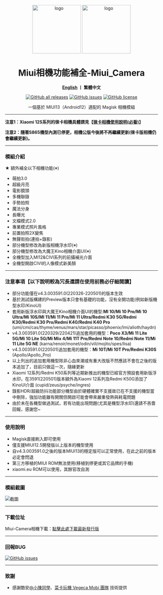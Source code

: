 <div align="center">
   <img width="160" src="https://i.imgur.com/wz2b85J.png" alt="logo">
   <img width="160" src="https://i.imgur.com/jm0M0rG.png" alt="logo">
   <h1>Miui相機功能補全-Miui_Camera</h1>
   <p>
       <b><a href="https://github.com/a406010503/Miui_Camera/blob/main/README_en.md">English</a>  丨 繁體中文</b>
   </p>
   <a href="https://github.com/a406010503/Miui_Camera/releases"><img alt="GitHub all releases" src="https://img.shields.io/github/downloads/a406010503/Miui_Camera/total?label=Downloads"></a>
   <a href="https://github.com/a406010503/Miui_Camera/issues"><img alt="GitHub issues" src="https://img.shields.io/github/issues/a406010503/Miui_Camera"></a>
   <a href="https://github.com/a406010503/Miui_Camera/blob/main/LICENSE"><img alt="GitHub license" src="https://img.shields.io/github/license/a406010503/Miui_Camera"></a>
   <p>一個基於 MIUI13（Android12）適配的 Magisk 相機模組</p>
</div>

---

<b>注意1：Xiaomi 12S系列的徠卡相機具體請見【[徠卡相機使用說明(必看)](https://github.com/a406010503/Miui_Camera/blob/main/Leica.md)】<p>
**注意2：隨著S865機型內測已停更，相機公版今後將不再繼續更新(徠卡版相機仍會繼續更新)。</b></p>**

---
### 模組介紹
★ 額外補全以下相機功能(※)
- 萌拍3.0
- 超級月亮
- 電影鏡頭
- 多機聯錄
- 手勢拍照
- 魔法分身
- 長曝光
- 文檔模式2.0
- 專業模式照片風格
- 前置拍照2X變焦
- 無聲街拍(連拍+錄影)
- 部分機型修改為新版相機浮水印(※)
- 部分機型修改為大魔王Kino相機介面UI(※)
- 全機型加入MI12&CIVI系列的前攝補光介面
- 全機型開啟CIVI的人像模式新美顏

---

### 注意事項【以下說明較為冗長還請在使用前務必仔細閱讀】
- 部分功能僅在v4.3.003591.0(220326-220501)的版本生效
- 基於測試版構建的Preview版本只會有基礎的功能，沒有全開功能(例如新版機型水印/KinoUI)
- 套用新版浮水印與大魔王Kino相機介面UI的機型:**MI 10/Mi 10 Pro/Mi 10 Ultra/Mi 10S/MI 11/Mi 11 Pro/Mi 11 Ultra/Redmi K30 5G/Redmi K30/Redmi K30 Pro/Redmi K40/Redmi K40 Pro**
(umi/cmi/cas/thyme/venus/mars/star/picasso/phoenix/lmi/alioth/haydn)
- v4.3.003591.0(220329/220421)追加套用的機型：**Poco X3/Mi 11 Lite 5G/Mi 10 Lite 5G/Mi Mix 4/Mi 11T Pro/Redmi Note 10/Redmi Note 11/Mi 11 Lite 5G NE**
(karna/renoir/monet/odin/vili/mojito/spes/lisa)
- v4.3.003591.0(220501)追加套用的機型：**Mi 10T/Mi 10T Pro/Redmi K30S** (Apollo/Apollo_Pro)
- 以上列出的追加套用機型除非心血來潮或有重大改版不然應該不會在之後的版本追加了，目前只做這一次，隨緣更新
- Xiaomi 12系列/Redmi K50系列等近期新推出的機型已經官方預設套用新版浮水印，在3591(220501)版本額外為Xiaomi 12系列及Redmi K50G添加了KinoUI介面 (cupid/zeus/psyche/ingres)
- 錄影HDR/超級防抖功能部分機型由於硬體確實不支援故已在不支援的機型當中刪除，強加功能雖有開關但開啟可能會帶來嚴重發熱與耗電問題
- 由於未在各機型做過測試，若有功能出現問題(尤其是機型浮水印)還請不吝嗇回報，感謝您~

---

### 使用說明
- Magisk直接刷入即可使用
- 僅支援MIUI12.5開發版以上版本的機型使用
- 自v4.3.003591.0之後的版本MIUI13的穩定版可以正常使用，在此之前的版本必定會閃退
- 第三方移植的MIUI ROM無法使用(移植到停更或其它品牌的手機)
- xiaomi.eu ROM可以使用，其餘官改自測

---

### 模組截圖
![截圖](https://i.imgur.com/yx2fdcg.png)  

---

### 下載位址

Miui-Camera相機下載：[點擊此處下載最新發行版](https://github.com/a406010503/Miui_Camera/releases)  

---

### 回報BUG

  <a href="https://github.com/a406010503/Miui_Camera/issues"><img alt="GitHub issues" src="https://img.shields.io/github/issues/a406010503/Miui_Camera"></a>

---

### 致謝
- 感謝酷安[@小陳同學](http://www.coolapk.com/u/1388927)、[菜卡玩機 Vegeca Mobi 團隊](http://sevtinge.weihestudio.club/micamera_44071202.html) 技術提供
